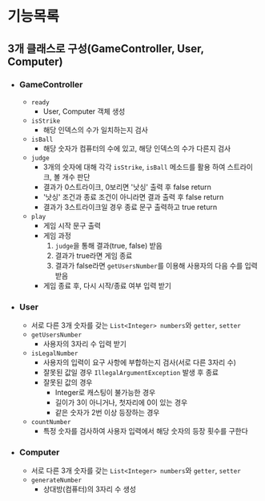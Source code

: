 # 기능목록
## 3개 클래스로 구성(GameController, User, Computer)
* ### GameController
  * `ready`
    * User, Computer 객체 생성
  * `isStrike`
    * 해당 인덱스의 수가 일치하는지 검사
  * `isBall`
     * 해당 숫자가 컴퓨터의 수에 있고, 해당 인덱스의 수가 다른지 검사
  * `judge`
    * 3개의 숫자에 대해 각각 `isStrike`, `isBall` 메소드를 활용 하여 스트라이크, 볼 개수 판단
    * 결과가 0스트라이크, 0보리면 '낫싱' 출력 후 false return
    * '낫싱' 조건과 종료 조건이 아니라면 결과 출력 후 false return
    * 결과가 3스트라이크일 경우 종료 문구 출력하고 true return
  * `play`
    * 게임 시작 문구 출력
    * 게임 과정
      1. `judge`을 통해 결과(true, false) 받음
      2. 결과가 true라면 게임 종료
      3. 결과가 false라면 `getUsersNumber`를 이용해 사용자의 다음 수를 입력 받음
    * 게임 종료 후, 다시 시작/종료 여부 입력 받기

* ### User
  * 서로 다른 3개 숫자를 갖는 `List<Integer> numbers`와 `getter`, `setter`
  * `getUsersNumber`
    * 사용자의 3자리 수 입력 받기
  * `isLegalNumber`
    * 사용자의 입력이 요구 사항에 부합하는지 검사(서로 다른 3자리 수)
    * 잘못된 값일 경우 `IllegalArgumentException` 발생 후 종료
    * 잘못된 값의 경우
      * Integer로 캐스팅이 불가능한 경우
      * 길이가 3이 아니거나, 첫자리에 0이 있는 경우
      * 같은 숫자가 2번 이상 등장하는 경우
  * `countNumber`
    * 특정 숫자를 검사하여 사용자 입력에서 해당 숫자의 등장 횟수를 구한다

* ### Computer
  * 서로 다른 3개 숫자를 갖는 `List<Integer> numbers`와 `getter`, `setter`
  * `generateNumber`
    * 상대방(컴퓨터)의 3자리 수 생성